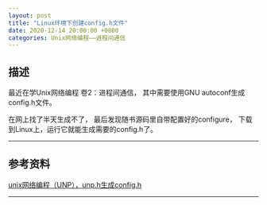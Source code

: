 ```yaml
---
layout: post
title: "Linux环境下创建config.h文件"
date: 2020-12-14 20:00:00 +0800
categories: Unix网络编程——进程间通信
---
```

## 描述
最近在学Unix网络编程 卷2：进程间通信，
其中需要使用GNU autoconf生成config.h文件。

在网上找了半天生成不了，
最后发现随书源码里自带配置好的configure，
下载到Linux上，运行它就能生成需要的config.h了。

---
## 参考资料
[unix网络编程（UNP），unp.h生成config.h](https://www.itdaan.com/blog/2014/07/24/e75f8ea1d9536384c527573e4fdb6da3.html)

---
